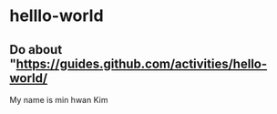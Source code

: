 # helllo-world
## Do about "https://guides.github.com/activities/hello-world/
My name is min hwan Kim
